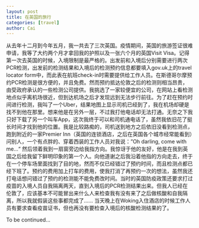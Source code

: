 ```yaml
---
layout: post
title: 在英国的旅行
categories: [travel]
author: Cai
---
```


从去年十二月到今年五月，我一共去了三次英国。疫情期间，英国的旅游签证很难申请，我等了大约两个月才拿回我的护照以及一张六个月的英国Visit Visa。记得第一次去英国的时候，入境限制是最严格的。出发前和入境后分别需要进行两次PCR检测，出发前的检测结果和入境后的检测预约信息都要填入gov.uk上的travel locator form中，而此表在航班check-in时需要提供给工作人员。在斯德哥尔摩预约PCR检测是很方便的，并且免费。然而预约抵达伦敦之后的检测则相当昂贵，由受政府承认的一些检测公司提供。我挑选了一家较便宜的公司，在网站上看检测地点似乎离机场很近，但到达机场之后才发现远到无法步行前往。为了赶在预约时间进行检测，我叫了一个Uber，结果地图上显示司机已经到了，我在机场却硬是找不到他在那里。想来他是在另外一层，不过我打他电话却无法打通。无奈之下我只好下载了另一个叫车App，这次我终于可以和司机通电话了，虽然我依旧花了挺长时间才找到他的位置。我是比较路痴的，司机送到地方之后依旧没看到检测点，跑到附近的一家Premier Inn（英国的连锁酒店，之后在英国各个城市经常能看到）问别人，一个有点胖的、穿着西装的工作人员对我说：”Oh darling, come with me...“ 然后领着我到一扇窗旁边给我指方向。我惊讶于他的友好，他是在我到英国之后给我留下鲜明印象的第一个人。向他道谢之后我沿着他指的方向走去，终于在一个停车场里面找到了目的地，然而不仅已经错过了预约时间，而且检测点都已经下班了。预约的费用加上打车的费用，使我打消了再预约一次的想法，虽然我还打电话想问错过了预约的检测能不能免费改时间。当时的英国防疫政策还要求打过疫苗的入境人员自我隔离两天，直到入境后的PCR检测结果出来。但我人已经在伦敦了，应该基本不可能冒出来什么人来检查我有没有来了之后做核酸和自我隔离，所以我就假装这些事都完成了...... 当天晚上在Woking入住酒店的时候工作人员有要求查看疫苗证书，但也再没有要检查入境后的核酸检测结果的了。

To be continued...